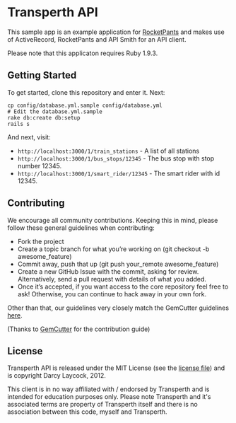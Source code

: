# Transperth API

This sample app is an example application for [RocketPants](https://github.com/filtersquad/rocket_pants) and makes use
of ActiveRecord, RocketPants and API Smith for an API client.

Please note that this applicaton requires Ruby 1.9.3.

## Getting Started

To get started, clone this repository and enter it. Next:

    cp config/database.yml.sample config/database.yml
    # Edit the database.yml.sample
    rake db:create db:setup
    rails s

And next, visit:

- `http://localhost:3000/1/train_stations` - A list of all stations
- `http://localhost:3000/1/bus_stops/12345` - The bus stop with stop number 12345.
- `http://localhost:3000/1/smart_rider/12345` - The smart rider with id 12345.

## Contributing

We encourage all community contributions. Keeping this in mind, please follow these general guidelines when contributing:

* Fork the project
* Create a topic branch for what you’re working on (git checkout -b awesome_feature)
* Commit away, push that up (git push your\_remote awesome\_feature)
* Create a new GitHub Issue with the commit, asking for review. Alternatively, send a pull request with details of what you added.
* Once it’s accepted, if you want access to the core repository feel free to ask! Otherwise, you can continue to hack away in your own fork.

Other than that, our guidelines very closely match the GemCutter guidelines [here](http://wiki.github.com/qrush/gemcutter/contribution-guidelines).

(Thanks to [GemCutter](http://wiki.github.com/qrush/gemcutter/) for the contribution guide)

## License

Transperth API is released under the MIT License (see the [license file](https://github.com/Sutto/transperth-api/blob/master/LICENSE)) and is
copyright Darcy Laycock, 2012.

This client is in no way affiliated with / endorsed by Transperth and is intended for education purposes only. Please note
Transperth and it's associated terms are property of Transperth itself and there is no association between this
code, myself and Transperth.